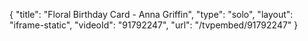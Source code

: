 {
    "title": "Floral Birthday Card - Anna Griffin",
    "type": "solo",
    "layout": "iframe-static",
    "videoId": "91792247",
    "url": "\/tvpembed\/91792247"
}